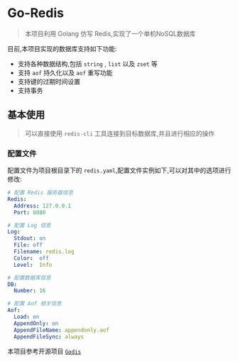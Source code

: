 # Go-Redis
> 本项目利用 Golang 仿写 Redis,实现了一个单机NoSQL数据库
 
目前,本项目实现的数据库支持如下功能:

- 支持各种数据结构,包括 `string` , `list` 以及 `zset` 等
- 支持 `aof` 持久化以及 `aof` 重写功能
- 支持键的过期时间设置
- 支持事务

## 基本使用
> 可以直接使用 `redis-cli` 工具连接到目标数据库,并且进行相应的操作
### 配置文件
配置文件为项目根目录下的 `redis.yaml`,配置文件实例如下,可以对其中的选项进行修改:
```yaml
# 配置 Redis 服务器信息
Redis:
  Address: 127.0.0.1
  Port: 8080

# 配置 Log 信息
Log:
  Stdout: on
  File: off
  Filename: redis.log
  Color:  off
  Level:  Info

# 配置数据库信息
DB:
  Number: 16

# 配置 Aof 相关信息
Aof:
  Load: on
  AppendOnly: on
  AppendFileName: appendonly.aof
  AppendFileSync: always
```

本项目参考开源项目 [`Godis`](https://github.com/HDT3213/godis)